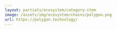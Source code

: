 ```yaml
---
layout: partials/ecosystem/category-item
image: /assets/img/ecosystem/chains/polygon.png
url: https://polygon.technology/
---
```

